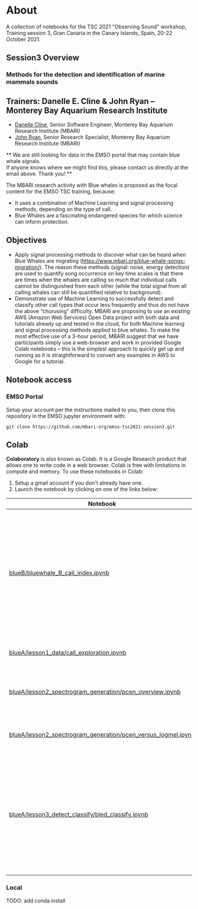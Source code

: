 # About

A collection of notebooks for the TSC 2021 "Observing Sound" workshop, Training session 3, Gran Canaria in the Canary Islands, Spain, 20-22 October 2021.

## Session3 Overview

### Methods for the detection and identification of marine mammals sounds
Trainers: Danelle E. Cline & John Ryan – Monterey Bay Aquarium Research Institute
- 
- [Danelle Cline](dcline@mbari.org), Senior Software Engineer, Monterey Bay Aquarium Research Institute (MBARI)
- [John Ryan](ryjo@mbari.org), Senior Research Specialist, Monterey Bay Aquarium Research Institute (MBARI)

** We are still looking for data in the EMSO portal that may contain blue whale signals.  
If anyone knows where we might find this, please contact us directly at the email above. Thank you! ** 

The MBARI research activity with Blue whales is proposed as the focal content for the EMSO TSC training, because:
* It uses a combination of Machine Learning and signal processing methods, depending on the type of call.
* Blue Whales are a fascinating endangered species for which science can inform protection.

Objectives
-------
* Apply signal processing methods to discover what can be heard when Blue Whales are migrating (https://www.mbari.org/blue-whale-songs-migration/). The reason these methods (signal: noise, energy detection) are used to quantify song occurrence on key time scales is that there are times when the whales are calling so much that individual calls cannot be distinguished from each other (while the total signal from all calling whales can still be quantified relative to background).
* Demonstrate use of Machine Learning to successfully detect and classify other call types that occur less frequently and thus do not have the above “chorusing” difficulty.
MBARI are proposing to use an existing AWS (Amazon Web Services) Open Data project with both data and tutorials already up and tested in the cloud, for both Machine learning and signal processing methods applied to blue whales. To make the most effective use of a 3-hour period, MBARI suggest that we have participants simply use a web-browser and work in provided Google Colab notebooks – this is the simplest approach to quickly get up and running as it is straightforward to convert any examples in AWS to Google for a tutorial.

## Notebook access

### EMSO Portal

Setup your account per the instructions mailed to you, then clone this repository in the EMSO jupyter environment with:

```shell
git clone https://github.com/mbari-org/emso-tsc2021-session3.git
```

## Colab

**Colaboratory** is also known as Colab. It is a Google Research product that allows one to write code in a web browser.
Colab is free with limitations in compute and memory.  To use these notebooks in Colab:

1. Setup a gmail account if you don't already have one.
2. Launch the notebook by clicking on one of the links below:

| Notebook | Description  |
| -----------------------------------------  | -----------------------------------------
| [blueB/bluewhale_B_call_index.ipynb](https://colab.research.google.com/github/mbari-org/emso-tsc2021-session3/blob/master/blueB/bluewhale_B_call_index.ipynb)  | This tutorial describes use of the *Pacific Ocean Sound Recordings* archive to examine temporal patterns in the occurrence of blue whale song.  Signal processing methods focus on the blue whale B call. |
| [blueA/lesson1_data/call_exploration.ipynb](https://colab.research.google.com/github/mbari-org/emso-tsc2021-session3/blob/master/blueA/lesson1_data/call_exploration.ipynb) | A basic exploration of the blue A call. |
| [blueA/lesson2_spectrogram_generation/pcen_overview.ipynb](https://colab.research.google.com/github/mbari-org/emso-tsc2021-session3/blob/master/blueA/lesson2_spectrogram_generation/pcen_overview.ipynb) | An overview of per-channel energy normalization (PCEN) |
| [blueA/lesson2_spectrogram_generation/pcen_versus_logmel.ipynb](https://colab.research.google.com/github/mbari-org/emso-tsc2021-session3/blob/master/blueA/lesson2_spectrogram_generation/pcen_versus_logmel.ipynb) | Side-by-side comparison of PCEN versus log mel transformation |
| [blueA/lesson3_detect_classify/bled_classify.ipynb](https://colab.research.google.com/github/mbari-org/emso-tsc2021-session3/blob/master/blueA/lesson3_detect_classify/bled_classify.ipynb) | Classify blue whale A calls from Band-limited-energy-detection outputs using a Convolutional Neural Network (CNN) model trained on *Pacific Ocean Sound Recordings*. |

### Local

TODO: add conda install